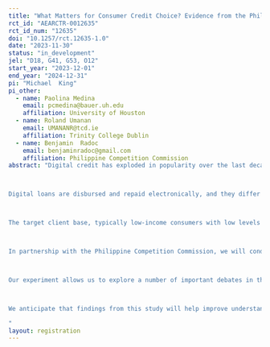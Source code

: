 ```yaml
---
title: "What Matters for Consumer Credit Choice? Evidence from the Philippine Digital Credit Market"
rct_id: "AEARCTR-0012635"
rct_id_num: "12635"
doi: "10.1257/rct.12635-1.0"
date: "2023-11-30"
status: "in_development"
jel: "D18, G41, G53, O12"
start_year: "2023-12-01"
end_year: "2024-12-31"
pi: "Michael  King"
pi_other:
  - name: Paolina Medina
    email: pcmedina@bauer.uh.edu
    affiliation: University of Houston
  - name: Roland Umanan
    email: UMANANR@tcd.ie
    affiliation: Trinity College Dublin
  - name: Benjamin  Radoc
    email: benjaminradoc@gmail.com
    affiliation: Philippine Competition Commission
abstract: "Digital credit has exploded in popularity over the last decade with the number of digital lenders growing nearly tenfold globally (Venkatesan, 2023). Although digital credit offers significant potential to advance financial inclusion by allowing previously unbanked and underbanked consumers access credit (Bharadwaj and Suri, 2020), the speed and ease of access to digital credit has raised several consumer protection concerns particularly in low- and middle-income countries (LMICs). 

Digital loans are disbursed and repaid electronically, and they differ from traditional credit in several aspects: approval is nearly instantaneous, evaluation of loan application is automated, loans are processed remotely without requiring in-person interaction, and loan decisions are typically determined using “non-traditional data” such as mobile phone data (Francis et al., 2017). The most popular form of digital credit offered in the Philippines is short-term, high-interest, small amount consumer loans disbursed via mobile money platforms (e.g., FMA, 2021; Francis et al., 2017). Despite being costly, the popularity of digital credit in the Philippines suggests unmet demand for credit. However, the surge in customer complaints concerning inadequate disclosures, misrepresentations, high interest rates, and unreasonable collection practices (e.g., FMA, 2021; Tamayo, 2021), also indicates the need to build a stronger evidence base to improve consumer protection in digital lending. 

The target client base, typically low-income consumers with low levels of financial literacy, and influenced by typical human behavioral biases such as weak self-control, present bias, overconfidence and limited attention, are susceptible to exploitation due to poor transparency of fees and loan terms and costly roll-over refinancing (Garz et al., 2021). Furthermore, most digital credit borrowers live precarious financial existences that allow little room for financial error and poor consumer decisions can have debilitating immediate and long-term consequences. In the short term, poor consumer decisions can worsen the borrowers’ cash flow position and induce over-indebtedness that could ultimately result in them being shut out of credit markets (Skiba and Tobacman, 2019; Melzer, 2011). In the long- term, over-indebtedness can cause asset erosion and poor psychological health (Gathergood, 2012). 

In partnership with the Philippine Competition Commission, we will conduct an online survey and embed a discrete choice experiment (DCE) to provide evidence on how loan choice is affected by behaviourally-informed disclosures and alterations to the choice architecture. After passing the screening questions and answering socio-demographic questions, we will randomly assign respondents to one of the eight treatment arms or the control group. The core task involves choosing the most preferred option from six hypothetical digital credit products which vary across a number of product attributes. The control group will be presented with a set of digital loan choices, inspired by real products, and presented similarly to how they are marketed to consumers in the Philippines (with partial information and informed by specific marketing strategies), requiring potential customers to hover the mouse around to access information on nominal interest rates, processing fees, etc. The first two treatment arms involve provision of additional product information, specifically product attributes a regulator might request be presented in the fine print, These two treatment arms present the six products in random order and involve the clarification of product attributes with and without the total cost of credit (effective interest rate). The remaining six treatment arms involve a ranking one of five product attributes, followed by the final treatment which allows the participant to choose the attribute of ranking.

Our experiment allows us to explore a number of important debates in the literature.  First, explored in other credit markets, is how awareness or naivete about one's own abilities and preferences affect product choice (Alcott et.al. 2022; Ausubel 1991; Campbell 2016). We measure borrowers' overconfidence and perceived time inconsistency, and examine their relationship with individual choice of digital loan products. We are specifically interested in testing how generalized overconfidence and perceived time inconsistency affect the weights that consumers place on contingent costs, such as late payment fees or the cost of repeated borrowing, which are only relevant for individuals who believe they will miss a payment or borrow repeatedly.

We anticipate that findings from this study will help improve understanding of consumer protection issues in the digital credit market globally. Across the regulators in the Philippines there is a shared sense that more needs to be done to equip consumers with tools to identify “appropriate” financial products as continued exploitation of consumers will lower willingness to access digital financial services (DFS) and erode trust in the broader financial system (e.g., Garz et al., 2021; McKee et al., 2015). 
"
layout: registration
---
```


